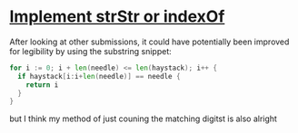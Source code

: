 # [Implement strStr or indexOf](https://leetcode.com/explore/featured/card/top-interview-questions-easy/127/strings/885/)

After looking at other submissions, it could have potentially been improved for legibility by using the substring snippet:

```go
for i := 0; i + len(needle) <= len(haystack); i++ {
  if haystack[i:i+len(needle)] == needle {
    return i
  }
}
```

but I think my method of just couning the matching digitst is also alright
